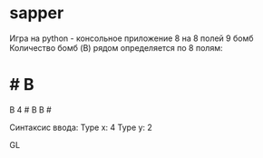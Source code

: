 # sapper

Игра на python - консольное приложение
8 на 8 полей
9 бомб
Количество бомб (B) рядом определяется по 8 полям:
# # B
B 4 #
B B #

Синтаксис ввода:
Type x:
4
Type y:
2

GL
